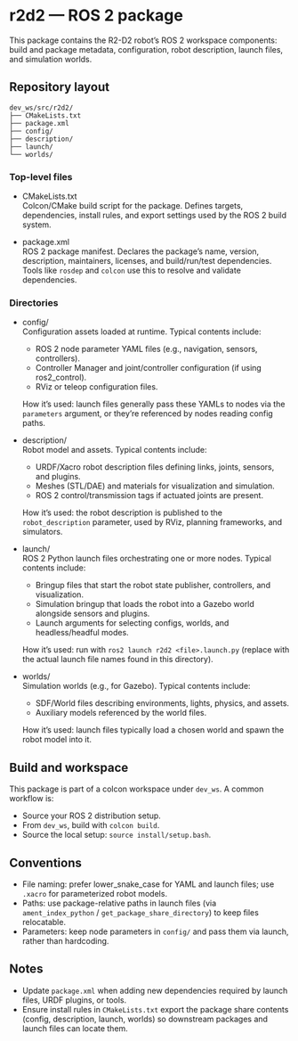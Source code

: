 # r2d2 — ROS 2 package

This package contains the R2-D2 robot’s ROS 2 workspace components: build and package metadata, configuration, robot description, launch files, and simulation worlds.

## Repository layout

```
dev_ws/src/r2d2/
├── CMakeLists.txt
├── package.xml
├── config/
├── description/
├── launch/
└── worlds/
```

### Top-level files

- CMakeLists.txt  
  Colcon/CMake build script for the package. Defines targets, dependencies, install rules, and export settings used by the ROS 2 build system.

- package.xml  
  ROS 2 package manifest. Declares the package’s name, version, description, maintainers, licenses, and build/run/test dependencies. Tools like `rosdep` and `colcon` use this to resolve and validate dependencies.

### Directories

- config/  
  Configuration assets loaded at runtime. Typical contents include:
  - ROS 2 node parameter YAML files (e.g., navigation, sensors, controllers).
  - Controller Manager and joint/controller configuration (if using ros2_control).
  - RViz or teleop configuration files.

  How it’s used: launch files generally pass these YAMLs to nodes via the `parameters` argument, or they’re referenced by nodes reading config paths.

- description/  
  Robot model and assets. Typical contents include:
  - URDF/Xacro robot description files defining links, joints, sensors, and plugins.
  - Meshes (STL/DAE) and materials for visualization and simulation.
  - ROS 2 control/transmission tags if actuated joints are present.

  How it’s used: the robot description is published to the `robot_description` parameter, used by RViz, planning frameworks, and simulators.

- launch/  
  ROS 2 Python launch files orchestrating one or more nodes. Typical contents include:
  - Bringup files that start the robot state publisher, controllers, and visualization.
  - Simulation bringup that loads the robot into a Gazebo world alongside sensors and plugins.
  - Launch arguments for selecting configs, worlds, and headless/headful modes.

  How it’s used: run with `ros2 launch r2d2 <file>.launch.py` (replace with the actual launch file names found in this directory).

- worlds/  
  Simulation worlds (e.g., for Gazebo). Typical contents include:
  - SDF/World files describing environments, lights, physics, and assets.
  - Auxiliary models referenced by the world files.

  How it’s used: launch files typically load a chosen world and spawn the robot model into it.

## Build and workspace

This package is part of a colcon workspace under `dev_ws`. A common workflow is:

- Source your ROS 2 distribution setup.
- From `dev_ws`, build with `colcon build`.
- Source the local setup: `source install/setup.bash`.

## Conventions

- File naming: prefer lower_snake_case for YAML and launch files; use `.xacro` for parameterized robot models.
- Paths: use package-relative paths in launch files (via `ament_index_python` / `get_package_share_directory`) to keep files relocatable.
- Parameters: keep node parameters in `config/` and pass them via launch, rather than hardcoding.

## Notes

- Update `package.xml` when adding new dependencies required by launch files, URDF plugins, or tools.
- Ensure install rules in `CMakeLists.txt` export the package share contents (config, description, launch, worlds) so downstream packages and launch files can locate them.
